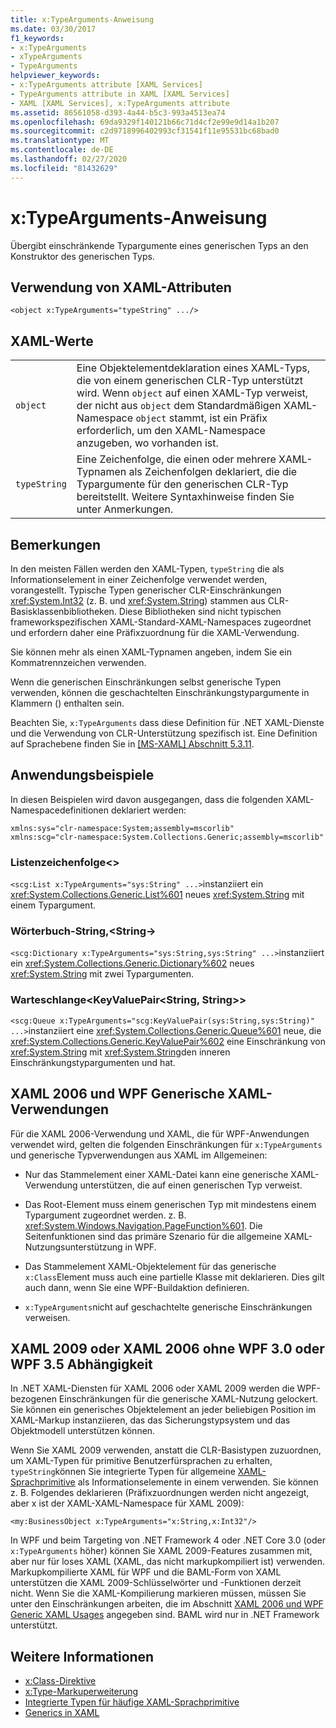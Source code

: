 ```yaml
---
title: x:TypeArguments-Anweisung
ms.date: 03/30/2017
f1_keywords:
- x:TypeArguments
- xTypeArguments
- TypeArguments
helpviewer_keywords:
- x:TypeArguments attribute [XAML Services]
- TypeArguments attribute in XAML [XAML Services]
- XAML [XAML Services], x:TypeArguments attribute
ms.assetid: 86561058-d393-4a44-b5c3-993a4513ea74
ms.openlocfilehash: 69da9329f140121b66c71d4cf2e99e9d14a1b207
ms.sourcegitcommit: c2d9718996402993cf31541f11e95531bc68bad0
ms.translationtype: MT
ms.contentlocale: de-DE
ms.lasthandoff: 02/27/2020
ms.locfileid: "81432629"
---
```

# <a name="xtypearguments-directive"></a>x:TypeArguments-Anweisung

Übergibt einschränkende Typargumente eines generischen Typs an den Konstruktor des generischen Typs.

## <a name="xaml-attribute-usage"></a>Verwendung von XAML-Attributen

```xaml
<object x:TypeArguments="typeString" .../>
```

## <a name="xaml-values"></a>XAML-Werte

|||
|-|-|
|`object`|Eine Objektelementdeklaration eines XAML-Typs, die von einem generischen CLR-Typ unterstützt wird. Wenn `object` auf einen XAML-Typ verweist, der nicht aus `object` dem Standardmäßigen XAML-Namespace `object` stammt, ist ein Präfix erforderlich, um den XAML-Namespace anzugeben, wo vorhanden ist.|
|`typeString`|Eine Zeichenfolge, die einen oder mehrere XAML-Typnamen als Zeichenfolgen deklariert, die die Typargumente für den generischen CLR-Typ bereitstellt. Weitere Syntaxhinweise finden Sie unter Anmerkungen.|

## <a name="remarks"></a>Bemerkungen

In den meisten Fällen werden den XAML-Typen, `typeString` die als Informationselement in einer Zeichenfolge verwendet werden, vorangestellt. Typische Typen generischer CLR-Einschränkungen <xref:System.Int32> (z. B. und <xref:System.String>) stammen aus CLR-Basisklassenbibliotheken. Diese Bibliotheken sind nicht typischen frameworkspezifischen XAML-Standard-XAML-Namespaces zugeordnet und erfordern daher eine Präfixzuordnung für die XAML-Verwendung.

Sie können mehr als einen XAML-Typnamen angeben, indem Sie ein Kommatrennzeichen verwenden.

Wenn die generischen Einschränkungen selbst generische Typen verwenden, können die geschachtelten Einschränkungstypargumente in Klammern () enthalten sein.

Beachten Sie, `x:TypeArguments` dass diese Definition für .NET XAML-Dienste und die Verwendung von CLR-Unterstützung spezifisch ist. Eine Definition auf Sprachebene finden Sie in [ \[MS-XAML\] Abschnitt 5.3.11](https://docs.microsoft.com/previous-versions/msp-n-p/ff650760(v=pandp.10)).

## <a name="usage-examples"></a>Anwendungsbeispiele

In diesen Beispielen wird davon ausgegangen, dass die folgenden XAML-Namespacedefinitionen deklariert werden:

```xaml
xmlns:sys="clr-namespace:System;assembly=mscorlib"
xmlns:scg="clr-namespace:System.Collections.Generic;assembly=mscorlib"
```

### <a name="liststring"></a>Listenzeichenfolge\<>

`<scg:List x:TypeArguments="sys:String" ...>`instanziiert ein <xref:System.Collections.Generic.List%601> neues <xref:System.String> mit einem Typargument.

### <a name="dictionarystringstring"></a>Wörterbuch-String,\<String->

`<scg:Dictionary x:TypeArguments="sys:String,sys:String" ...>`instanziiert ein <xref:System.Collections.Generic.Dictionary%602> neues <xref:System.String> mit zwei Typargumenten.

### <a name="queuekeyvaluepairstringstring"></a>Warteschlange<KeyValuePair\<String, String>>

`<scg:Queue x:TypeArguments="scg:KeyValuePair(sys:String,sys:String)" ...>`instanziiert eine <xref:System.Collections.Generic.Queue%601> neue, die <xref:System.Collections.Generic.KeyValuePair%602> eine Einschränkung von <xref:System.String> mit <xref:System.String>den inneren Einschränkungstypargumenten und hat.

## <a name="xaml-2006-and-wpf-generic-xaml-usages"></a>XAML 2006 und WPF Generische XAML-Verwendungen

Für die XAML 2006-Verwendung und XAML, die für WPF-Anwendungen verwendet wird, gelten die folgenden Einschränkungen für `x:TypeArguments` und generische Typverwendungen aus XAML im Allgemeinen:

- Nur das Stammelement einer XAML-Datei kann eine generische XAML-Verwendung unterstützen, die auf einen generischen Typ verweist.

- Das Root-Element muss einem generischen Typ mit mindestens einem Typargument zugeordnet werden. z. B. <xref:System.Windows.Navigation.PageFunction%601>. Die Seitenfunktionen sind das primäre Szenario für die allgemeine XAML-Nutzungsunterstützung in WPF.

- Das Stammelement XAML-Objektelement für das generische `x:Class`Element muss auch eine partielle Klasse mit deklarieren. Dies gilt auch dann, wenn Sie eine WPF-Buildaktion definieren.

- `x:TypeArguments`nicht auf geschachtelte generische Einschränkungen verweisen.

## <a name="xaml-2009-or-xaml-2006-with-no-wpf-30-or-wpf-35-dependency"></a>XAML 2009 oder XAML 2006 ohne WPF 3.0 oder WPF 3.5 Abhängigkeit

In .NET XAML-Diensten für XAML 2006 oder XAML 2009 werden die WPF-bezogenen Einschränkungen für die generische XAML-Nutzung gelockert. Sie können ein generisches Objektelement an jeder beliebigen Position im XAML-Markup instanziieren, das das Sicherungstypsystem und das Objektmodell unterstützen können.

Wenn Sie XAML 2009 verwenden, anstatt die CLR-Basistypen zuzuordnen, um XAML-Typen für primitive Benutzerfürsprachen zu erhalten, `typeString`können Sie integrierte Typen für allgemeine [XAML-Sprachprimitive](types-for-primitives.md) als Informationselemente in einem verwenden. Sie können z. B. Folgendes deklarieren (Präfixzuordnungen werden nicht angezeigt, aber x ist der XAML-XAML-Namespace für XAML 2009):

```xaml
<my:BusinessObject x:TypeArguments="x:String,x:Int32"/>
```

In WPF und beim Targeting von .NET Framework 4 oder .NET Core 3.0 (oder `x:TypeArguments` höher) können Sie XAML 2009-Features zusammen mit, aber nur für loses XAML (XAML, das nicht markupkompiliert ist) verwenden. Markupkompilierte XAML für WPF und die BAML-Form von XAML unterstützen die XAML 2009-Schlüsselwörter und -Funktionen derzeit nicht. Wenn Sie die XAML-Kompilierung markieren müssen, müssen Sie unter den Einschränkungen arbeiten, die im Abschnitt [XAML 2006 und WPF Generic XAML Usages](#xaml-2006-and-wpf-generic-xaml-usages) angegeben sind. BAML wird nur in .NET Framework unterstützt.

## <a name="see-also"></a>Weitere Informationen

- [x:Class-Direktive](xclass-directive.md)
- [x:Type-Markuperweiterung](xtype-markup-extension.md)
- [Integrierte Typen für häufige XAML-Sprachprimitive](types-for-primitives.md)
- [Generics in XAML](generics.md)
